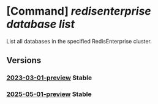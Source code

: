 # [Command] _redisenterprise database list_

List all databases in the specified RedisEnterprise cluster.

## Versions

### [2023-03-01-preview](/Resources/mgmt-plane/L3N1YnNjcmlwdGlvbnMve30vcmVzb3VyY2Vncm91cHMve30vcHJvdmlkZXJzL21pY3Jvc29mdC5jYWNoZS9yZWRpc2VudGVycHJpc2Uve30vZGF0YWJhc2Vz/2023-03-01-preview.xml) **Stable**

<!-- mgmt-plane /subscriptions/{}/resourcegroups/{}/providers/microsoft.cache/redisenterprise/{}/databases 2023-03-01-preview -->

### [2025-05-01-preview](/Resources/mgmt-plane/L3N1YnNjcmlwdGlvbnMve30vcmVzb3VyY2Vncm91cHMve30vcHJvdmlkZXJzL21pY3Jvc29mdC5jYWNoZS9yZWRpc2VudGVycHJpc2Uve30vZGF0YWJhc2Vz/2025-05-01-preview.xml) **Stable**

<!-- mgmt-plane /subscriptions/{}/resourcegroups/{}/providers/microsoft.cache/redisenterprise/{}/databases 2025-05-01-preview -->
